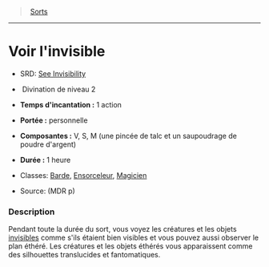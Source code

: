 ﻿---
!SpellItem
Family: SpellHD
Name: Voir l'invisible
AltName: '[See Invisibility](srd_spells_see_invisibility.md)'
Type: Divination
Level: 2
CastingTime: 1 action
Range: personnelle
Components: V, S, M (une pincée de talc et un saupoudrage de poudre d'argent)
Duration: 1 heure
Classes: '[Barde](hd_bard.md), [Ensorceleur](hd_sorcerer.md), [Magicien](hd_wizard.md)'
Source: (MDR p)
Id: spells_hd.md#voir-linvisible
ParentLink: spells_hd.md#sorts
ParentName: Sorts
NameLevel: 1
Attributes: {}
AttributesDictionary: >+
  {}

---
> [Sorts](hd_spells.md)

---

# Voir l'invisible

- SRD: [See Invisibility](srd_spells_see_invisibility.md)

-  Divination de niveau 2

- **Temps d'incantation :** 1 action

- **Portée :** personnelle

- **Composantes :** V, S, M (une pincée de talc et un saupoudrage de poudre d'argent)

- **Durée :** 1 heure

- Classes: [Barde](hd_bard.md), [Ensorceleur](hd_sorcerer.md), [Magicien](hd_wizard.md)

- Source: (MDR p)

### Description

Pendant toute la durée du sort, vous voyez les créatures et les objets [invisibles](hd_conditions_invisible.md) comme s'ils étaient bien visibles et vous pouvez aussi observer le plan éthéré. Les créatures et les objets éthérés vous apparaissent comme des silhouettes translucides et fantomatiques.

